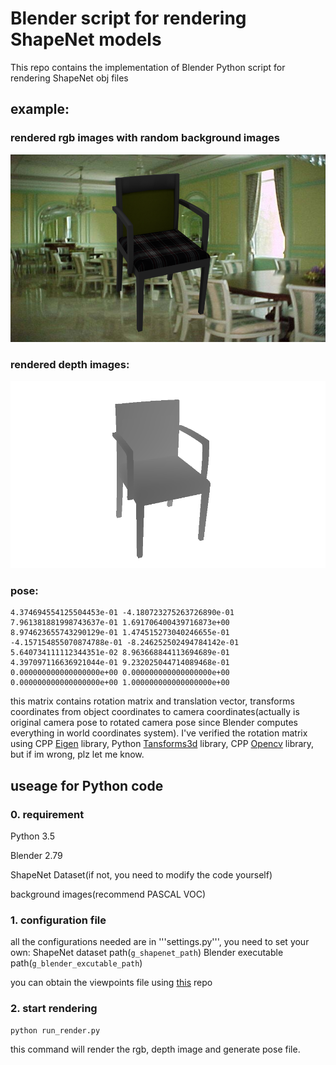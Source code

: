 # Blender script for rendering ShapeNet models

This repo contains the implementation of Blender Python script for rendering 
ShapeNet obj files

## example:

### rendered rgb images with random background images

<img src="samples/blender-000001.color.png" height="300"></a>


### rendered depth images:

<img src="samples/blender-000001.depth.png" height="300"></a>

### pose:

```text
4.374694554125504453e-01 -4.180723275263726890e-01 7.961381881998743637e-01 1.691706400439716873e+00
8.974623655743290129e-01 1.474515273040246655e-01 -4.157154855070874788e-01 -8.246252502494784142e-01
5.640734111112344351e-02 8.963668844113694689e-01 4.397097116636921044e-01 9.232025044714089468e-01
0.000000000000000000e+00 0.000000000000000000e+00 0.000000000000000000e+00 1.000000000000000000e+00
```
this matrix contains rotation matrix and translation vector, transforms coordinates from 
object coordinates to camera coordinates(actually is original camera pose to rotated camera 
pose since Blender computes everything in world coordinates system). I've verified the rotation 
matrix using CPP [Eigen](http://eigen.tuxfamily.org/index.php?title=Main_Page) library, Python
[Tansforms3d](https://pypi.org/project/transforms3d/) library, CPP [Opencv](https://opencv.org/) 
library, but if im wrong, plz let me know.  

## useage for Python code

### 0. requirement

Python 3.5

Blender 2.79

ShapeNet Dataset(if not, you need to modify the code yourself)

background images(recommend PASCAL VOC)

### 1. configuration file

all the configurations needed are in '''settings.py''', you need to set your own:
ShapeNet dataset path(```g_shapenet_path```)
Blender executable path(```g_blender_excutable_path```)

you can obtain the viewpoints file using [this](https://github.com/ShapeNet/RenderForCNN) repo

### 2. start rendering

```text
python run_render.py
```

this command will render the rgb, depth image and generate pose file.